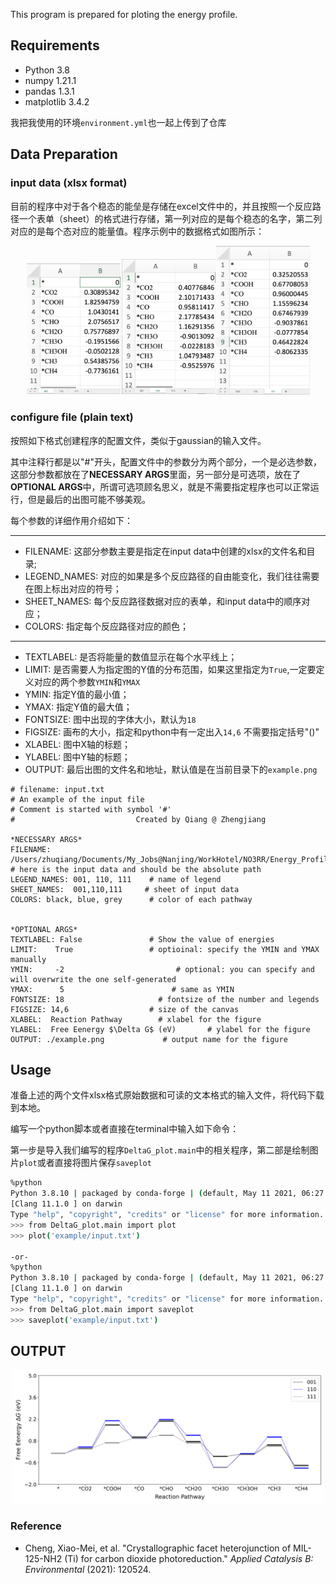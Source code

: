 This program is prepared for ploting the energy profile.

## Requirements

- Python 3.8
- numpy 1.21.1
- pandas 1.3.1
- matplotlib 3.4.2

我把我使用的环境`environment.yml`也一起上传到了仓库

## Data Preparation

### input data (xlsx format)

目前的程序中对于各个稳态的能垒是存储在excel文件中的，并且按照一个反应路径一个表单（sheet）的格式进行存储，第一列对应的是每个稳态的名字，第二列对应的是每个态对应的能量值。程序示例中的数据格式如图所示：

<center class="half">
  <img style="margin:1px;" src="doc/001.png" width="150"/><img style="margin:1px;" src="doc/110.png" width="150"/><img stype="margin:1px;" src="doc/111.png" width="150"/>
</center>

### configure file (plain text)

按照如下格式创建程序的配置文件，类似于gaussian的输入文件。

其中注释行都是以"#"开头，配置文件中的参数分为两个部分，一个是必选参数，这部分参数都放在了**NECESSARY ARGS**里面，另一部分是可选项，放在了**OPTIONAL ARGS**中，所谓可选项顾名思义，就是不需要指定程序也可以正常运行，但是最后的出图可能不够美观。

每个参数的详细作用介绍如下：

---

- FILENAME: 这部分参数主要是指定在input data中创建的xlsx的文件名和目录;
- LEGEND_NAMES: 对应的如果是多个反应路径的自由能变化，我们往往需要在图上标出对应的符号；
- SHEET_NAMES: 每个反应路径数据对应的表单，和input data中的顺序对应；
- COLORS: 指定每个反应路径对应的颜色；

---

- TEXTLABEL: 是否将能量的数值显示在每个水平线上；
- LIMIT: 是否需要人为指定图的Y值的分布范围，如果这里指定为`True`,一定要定义对应的两个参数`YMIN`和`YMAX` 
- YMIN: 指定Y值的最小值；
- YMAX: 指定Y值的最大值；
- FONTSIZE: 图中出现的字体大小，默认为`18` 
- FIGSIZE: 画布的大小，指定和python中有一定出入`14,6` 不需要指定括号"()"
- XLABEL: 图中X轴的标题；
- YLABEL: 图中Y轴的标题；
- OUTPUT: 最后出图的文件名和地址，默认值是在当前目录下的`example.png` 

```
# filename: input.txt
# An example of the input file
# Comment is started with symbol '#'
#                           Created by Qiang @ Zhengjiang

*NECESSARY ARGS*
FILENAME: /Users/zhuqiang/Documents/My_Jobs@Nanjing/WorkHotel/NO3RR/Energy_Profile/example/example.xlsx            # here is the input data and should be the absolute path
LEGEND_NAMES: 001, 110, 111    # name of legend
SHEET_NAMES:  001,110,111     # sheet of input data
COLORS: black, blue, grey      # color of each pathway


*OPTIONAL ARGS*
TEXTLABEL: False               # Show the value of energies
LIMIT:    True                 # optioinal: specify the YMIN and YMAX manually
YMIN:     -2                         # optional: you can specify and will overwrite the one self-generated
YMAX:      5                        # same as YMIN
FONTSIZE: 18                     # fontsize of the number and legends
FIGSIZE: 14,6                  # size of the canvas
XLABEL:  Reaction Pathway        # xlabel for the figure
YLABEL:  Free Eenergy $\Delta G$ (eV)       # ylabel for the figure
OUTPUT: ./example.png             # output name for the figure
```

 ## Usage

准备上述的两个文件xlsx格式原始数据和可读的文本格式的输入文件，将代码下载到本地。

编写一个python脚本或者直接在terminal中输入如下命令：

第一步是导入我们编写的程序`DeltaG_plot.main`中的相关程序，第二部是绘制图片`plot`或者直接将图片保存`saveplot` 

```bash
%python
Python 3.8.10 | packaged by conda-forge | (default, May 11 2021, 06:27:18)
[Clang 11.1.0 ] on darwin
Type "help", "copyright", "credits" or "license" for more information.
>>> from DeltaG_plot.main import plot
>>> plot('example/input.txt')

-or-
%python
Python 3.8.10 | packaged by conda-forge | (default, May 11 2021, 06:27:18)
[Clang 11.1.0 ] on darwin
Type "help", "copyright", "credits" or "license" for more information.
>>> from DeltaG_plot.main import saveplot
>>> saveplot('example/input.txt')
```



## OUTPUT

<div align="center">
<img src="example/example.png" width = "500" height = "" alt="output"/>
 </div>





### Reference

- Cheng, Xiao-Mei, et al. "Crystallographic facet heterojunction of MIL-125-NH2 (Ti) for carbon dioxide photoreduction." *Applied Catalysis B: Environmental* (2021): 120524. 

